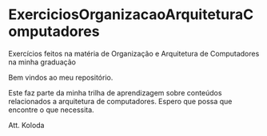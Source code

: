 # ExerciciosOrganizacaoArquiteturaComputadores
Exercícios feitos na matéria de Organização e Arquitetura de Computadores na minha graduação

Bem vindos ao meu repositório.

Este faz parte da minha trilha de aprendizagem sobre conteúdos relacionados a arquitetura de computadores.
Espero que possa que encontre o que necessita.

Att. Koloda
